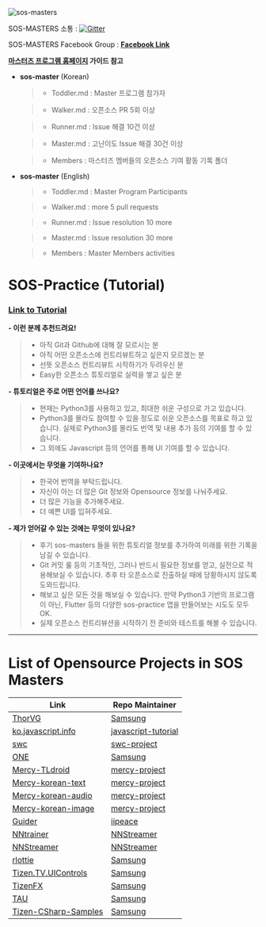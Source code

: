 ![sos-masters](https://opensource.samsung.com/images/layout/logo-sosMasters.png)
 
SOS-MASTERS 소통 :  [![Gitter](https://badges.gitter.im/sos-masters/community.svg)](https://gitter.im/sos-masters/community?utm_source=badge&utm_medium=badge&utm_campaign=pr-badge)

SOS-MASTERS Facebook Group : <b>[Facebook Link](https://www.facebook.com/groups/387631769096621)</b>
 
 **[마스터즈 프로그램 홈페이지](https://opensource.samsung.com/community/master) 가이드 참고**

- **sos-master** (Korean) 
  
  >- Toddler.md : Master 프로그램 참가자 
 
  >- Walker.md : 오픈소스 PR 5회 이상
 
  >- Runner.md : Issue 해결 10건 이상
 
  >-  Master.md : 고난이도 Issue 해결 30건 이상
  
  >- Members : 마스터즈 멤버들의 오픈소스 기여 활동 기록 폴더
 
- **sos-master** (English)
 
  >- Toddler.md : Master Program Participants 
 
  >- Walker.md : more 5 pull requests 
 
  >- Runner.md : Issue resolution 10 more
 
  >- Master.md : Issue resolution  30 more
 
  >- Members : Master Members activities

# SOS-Practice (Tutorial)

### [Link to Tutorial](https://github.com/underflow101/sos-practice)

**- 이런 분께 추천드려요!**
 >- 아직 Git과 Github에 대해 잘 모르시는 분
 >- 아직 어떤 오픈소스에 컨트리뷰트하고 싶은지 모르겠는 분
 >- 선뜻 오픈소스 컨트리뷰트 시작하기가 두려우신 분
 >- Easy한 오픈소스 튜토리얼로 실력을 쌓고 싶은 분

**- 튜토리얼은 주로 어떤 언어를 쓰나요?**
 >- 현재는 Python3를 사용하고 있고, 최대한 쉬운 구성으로 가고 있습니다.
 >- Python3를 몰라도 참여할 수 있을 정도로 쉬운 오픈소스를 목표로 하고 있습니다. 실제로 Python3를 몰라도 번역 및 내용 추가 등의 기여를 할 수 있습니다.
 >- 그 외에도 Javascript 등의 언어를 통해 UI 기여를 할 수 있습니다.

**- 이곳에서는 무엇을 기여하나요?**
 >- 한국어 번역을 부탁드립니다.
 >- 자신이 아는 더 많은 Git 정보와 Opensource 정보를 나눠주세요.
 >- 더 많은 기능을 추가해주세요.
 >- 더 예쁜 UI를 입혀주세요.

**- 제가 얻어갈 수 있는 것에는 무엇이 있나요?**
 >- 후기 sos-masters 들을 위한 튜토리얼 정보를 추가하여 미래를 위한 기록을 남길 수 있습니다.
 >- Git 커밋 룰 등의 기초적인, 그러나 반드시 필요한 정보를 얻고, 실전으로 적용해보실 수 있습니다. 추후 타 오픈소스로 진출하실 때에 당황하시지 않도록 도와드립니다.
 >- 해보고 싶은 모든 것을 해보실 수 있습니다. 만약 Python3 기반의 프로그램이 아닌, Flutter 등의 다양한 sos-practice 앱을 만들어보는 시도도 모두 OK.
 >- 실제 오픈소스 컨트리뷰션을 시작하기 전 준비와 테스트를 해볼 수 있습니다.

--- 

# List of Opensource Projects in SOS Masters

|Link|Repo Maintainer|
|-|-|
|[ThorVG](https://github.com/Samsung/thorvg)|[Samsung](https://github.com/Samsung)|
|[ko.javascript.info](https://github.com/javascript-tutorial/ko.javascript.info)|[javascript-tutorial](https://github.com/javascript-tutorial)|
|[swc](https://github.com/swc-project/swc)|[swc-project](https://github.com/swc-project)|
|[ONE](https://github.com/samsung/one)|[Samsung](https://github.com/Samsung)|
|[Mercy-TLdroid](https://github.com/mercy-project/TLdroid)|[mercy-project](https://github.com/mercy-project)|
|[Mercy-korean-text](https://github.com/mercy-project/korean-text-sentiment-analysis)|[mercy-project](https://github.com/mercy-project)|
|[Mercy-korean-audio](https://github.com/mercy-project/korean-audio-sentiment-analysis)|[mercy-project](https://github.com/mercy-project)|
|[Mercy-korean-image](https://github.com/mercy-project/korean-image-sentiment-analysis)|[mercy-project](https://github.com/mercy-project)|
|[Guider](https://github.com/iipeace/guider)|[iipeace](https://github.com/iipeace)|
|[NNtrainer](https://github.com/nnstreamer/nntrainer)|[NNStreamer](https://github.com/nnstreamer)|
|[NNStreamer](https://github.com/nnstreamer/nnstreamer)|[NNStreamer](https://github.com/nnstreamer)|
|[rlottie](https://github.com/Samsung/rlottie)|[Samsung](https://github.com/Samsung)|
|[Tizen.TV.UIControls](https://github.com/Samsung/Tizen.TV.UIControls)|[Samsung](https://github.com/Samsung)|
|[TizenFX](https://github.com/Samsung/TizenFX)|[Samsung](https://github.com/Samsung)|
|[TAU](https://github.com/Samsung/TAU)|[Samsung](https://github.com/Samsung)|
|[Tizen-CSharp-Samples](https://github.com/Samsung/Tizen-CSharp-Samples)|[Samsung](https://github.com/Samsung)|

